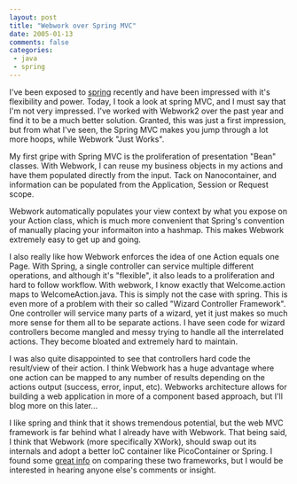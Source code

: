 ```yaml
---
layout: post
title: "Webwork over Spring MVC"
date: 2005-01-13
comments: false
categories:
 - java
 - spring
---
```


I've been exposed to [spring](http://springframework.org) recently and have been impressed with it's flexibility and power. Today, I took a look at spring MVC, and I must say that I'm not very impressed. I've worked with Webwork2 over the past year and find it to be a much better solution. Granted, this was just a first impression, but from what I've seen, the Spring MVC makes you jump through a lot more hoops, while Webwork "Just Works".

   
My first gripe with Spring MVC is the proliferation of presentation "Bean" classes. With Webwork, I can reuse my business objects in my actions and have them populated directly from the input. Tack on Nanocontainer, and information can be populated from the Application, Session or Request scope.

   
Webwork automatically populates your view context by what you expose on your Action class, which is much more convenient that Spring's convention of manually placing your informaiton into a hashmap. This makes Webwork extremely easy to get up and going.

   
I also really like how Webwork enforces the idea of one Action equals one Page. With Spring, a single controller can service multiple different operations, and although it's "flexible", it also leads to a proliferation and hard to follow workflow. With webwork, I know exactly that Welcome.action maps to WelcomeAction.java. This is simply not the case with spring. This is even more of a problem with their so called "Wizard Controller Framework". One controller will service many parts of a wizard, yet it just makes so much more sense for them all to be separate actions. I have seen code for wizard controllers become mangled and messy trying to handle all the interrelated actions. They become bloated and extremely hard to maintain.

   
I was also quite disappointed to see that controllers hard code the result/view of their action. I think Webwork has a huge advantage where one action can be mapped to any number of results depending on the actions output (success, error, input, etc). Webworks architecture allows for building a web application in more of a component based approach, but I'll blog more on this later...

   
I like spring and think that it shows tremendous potential, but the web MVC framework is far behind what I already have with Webwork. That being said, I think that Webwork (more specifically XWork), should swap out its internals and adopt a better IoC container like PicoContainer or Spring. I found some [great info](http://blog.sunmast.com/alex/archive/2004/12/13/1047.aspx) on comparing these two frameworks, but I would be interested in hearing anyone else's comments or insight.


